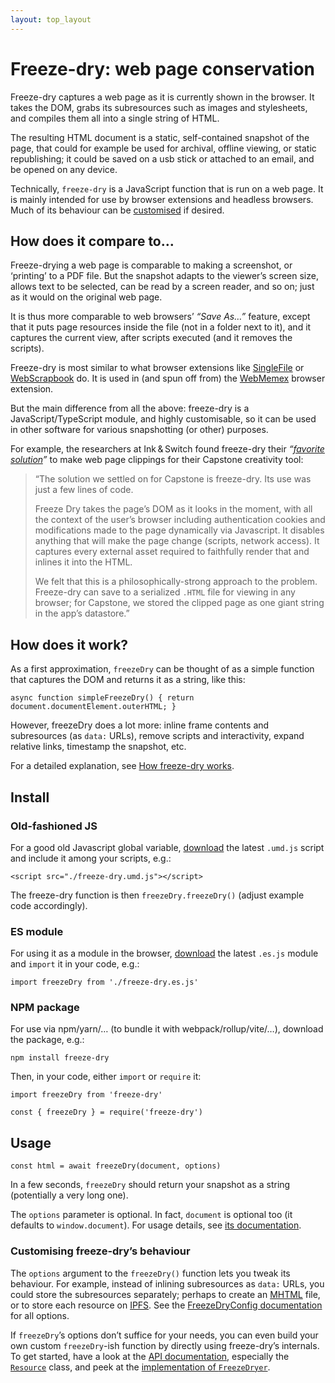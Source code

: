 ```yaml
---
layout: top_layout
---
```


# Freeze-dry: web page conservation

Freeze-dry captures a web page as it is currently shown in the browser. It takes the DOM, grabs its
subresources such as images and stylesheets, and compiles them all into a single string of HTML.

The resulting HTML document is a static, self-contained snapshot of the page, that could for example
be used for archival, offline viewing, or static republishing; it could be saved on a usb stick or
attached to an email, and be opened on any device.

Technically, `freeze-dry` is a JavaScript function that is run on a web page. It is mainly intended
for use by browser extensions and headless browsers. Much of its behaviour can be
[customised](#customising-freeze-drys-behaviour) if desired.


## How does it compare to…

Freeze-drying a web page is comparable to making a screenshot, or ‘printing’ to a PDF file. But the
snapshot adapts to the viewer’s screen size, allows text to be selected, can be read by a screen
reader, and so on; just as it would on the original web page.

It is thus more comparable to web browsers’ *“Save As…”* feature, except that it puts page resources
inside the file (not in a folder next to it), and it captures the current view, after scripts
executed (and it removes the scripts).

Freeze-dry is most similar to what browser extensions like [SingleFile][] or [WebScrapbook][] do. It
is used in (and spun off from) the [WebMemex][] browser extension.

But the main difference from all the above: freeze-dry is a JavaScript/TypeScript module, and highly
customisable, so it can be used in other software for various snapshotting (or other) purposes.

For example, the researchers at Ink & Switch found freeze-dry their *“[favorite solution]”* to make
web page clippings for their Capstone creativity tool:

> “The solution we settled on for Capstone is freeze-dry. Its use was just a few lines of code.
>
> Freeze Dry takes the page’s DOM as it looks in the moment, with all the context of the user’s
> browser including authentication cookies and modifications made to the page dynamically via
> Javascript. It disables anything that will make the page change (scripts, network access). It
> captures every external asset required to faithfully render that and inlines it into the HTML.
>
> We felt that this is a philosophically-strong approach to the problem. Freeze-dry can save to a
> serialized `.HTML` file for viewing in any browser; for Capstone, we stored the clipped page as
> one giant string in the app’s datastore.”

[SingleFile]: https://github.com/gildas-lormeau/SingleFile
[WebScrapbook]: https://addons.mozilla.org/en-US/firefox/addon/webscrapbook/
[WebMemex]: https://webmemex.org/
[favorite solution]: https://www.inkandswitch.com/capstone/#our-favorite-solution-freeze-dry


## How does it work?

As a first approximation, `freezeDry` can be thought of as a simple function that captures the DOM
and returns it as a string, like this:

    async function simpleFreezeDry() { return document.documentElement.outerHTML; }

However, freezeDry does a lot more: inline frame contents and subresources (as `data:` URLs), remove
scripts and interactivity, expand relative links, timestamp the snapshot, etc.

For a detailed explanation, see [How freeze-dry works][].

[How freeze-dry works]: ./how-it-works/


## Install

### Old-fashioned JS

For a good old Javascript global variable, [download][] the latest `.umd.js` script and include it
among your scripts, e.g.:

    <script src="./freeze-dry.umd.js"></script>

The freeze-dry function is then `freezeDry.freezeDry()` (adjust example code accordingly).

### ES module

For using it as a module in the browser, [download][] the latest `.es.js` module and `import` it in
your code, e.g.:

    import freezeDry from './freeze-dry.es.js'

### NPM package

For use via npm/yarn/… (to bundle it with webpack/rollup/vite/…), download the package, e.g.:

    npm install freeze-dry

Then, in your code, either `import` or `require` it:

    import freezeDry from 'freeze-dry'

    const { freezeDry } = require('freeze-dry')

[download]: https://freezedry.webmemex.org/dist/


## Usage

    const html = await freezeDry(document, options)

In a few seconds, `freezeDry` should return your snapshot as a string (potentially a very long one).

The `options` parameter is optional. In fact, `document` is optional too (it defaults to
`window.document`). For usage details, see [its documentation](api/functions/freezeDry.html).


### Customising freeze-dry’s behaviour

The `options` argument to the `freezeDry()` function lets you tweak its behaviour. For example,
instead of inlining subresources as `data:` URLs, you could store the subresources separately;
perhaps to create an [MHTML][] file, or to store each resource on [IPFS][]. See the [FreezeDryConfig
documentation](api/interfaces/FreezeDryConfig.html) for all options.

If `freezeDry`’s options don’t suffice for your needs, you can even build your own custom
`freezeDry`-ish function by directly using freeze-dry’s internals. To get started, have a look at
the [API documentation](api/), especially the [`Resource`](api/classes/Resource.html) class, and peek
at the [implementation of `FreezeDryer`][].

[MHTML]: https://tools.ietf.org/html/rfc2557
[IPFS]: https://ipfs.io
[implementation of `FreezeDryer`]: https://github.com/WebMemex/freeze-dry/blob/main/src/freeze-dry.ts
